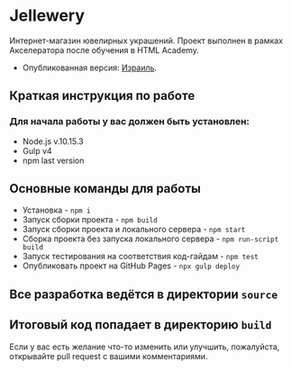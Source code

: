 # Jellewery

Интернет-магазин ювелирных украшений. Проект выполнен в рамках Акселератора после обучения в HTML Academy.

- Опубликованная версия: [Израиль](https://konovalov-as.github.io/jellewery/).

## Краткая инструкция по работе

### Для начала работы у вас должен быть установлен:

- Node.js v.10.15.3
- Gulp v4
- npm last version

## Основные команды для работы

- Установка - `npm i`
- Запуск сборки проекта - `npm build`
- Запуск сборки проекта и локального сервера - `npm start`
- Сборка проекта без запуска локального сервера - `npm run-script build`
- Запуск тестирования на соответствия код-гайдам - `npm test`
- Опубликовать проект на GitHub Pages - `npx gulp deploy`

## Все разработка ведётся в директории `source`

## Итоговый код попадает в директорию `build`

Если у вас есть желание что-то изменить или улучшить, пожалуйста, открывайте pull request с вашими комментариями.